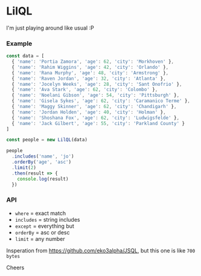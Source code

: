 # LilQL

I'm just playing around like usual :P

### Example
```js
const data = [
  { 'name': 'Portia Zamora', 'age': 62, 'city': 'Morkhoven' },
  { 'name': 'Rahim Wiggins', 'age': 42, 'city': 'Orlando' },
  { 'name': 'Rana Murphy', 'age': 48, 'city': 'Armstrong' },
  { 'name': 'Raven Jordan', 'age': 32, 'city': 'Atlanta' },
  { 'name': 'Jocelyn Weeks', 'age': 28, 'city': 'Sant Onofrio' },
  { 'name': 'Ava Stark', 'age': 62, 'city': 'Colombo' },
  { 'name': 'Noelani Gibson', 'age': 54, 'city': 'Pittsburgh' },
  { 'name': 'Gisela Sykes', 'age': 62, 'city': 'Caramanico Terme' },
  { 'name': 'Maggy Skinner', 'age': 62, 'city': 'Chandigarh' },
  { 'name': 'Jordan Holden', 'age': 40, 'city': 'Holman' },
  { 'name': 'Shoshana Fox', 'age': 62, 'city': 'Ludwigsfelde' },
  { 'name': 'Jack Gilbert', 'age': 55, 'city': 'Parkland County' }
]

const people = new LilQL(data)

people
  .includes('name', 'jo')
  .orderBy('age', 'asc')
  .limit(2)
  .then(result => {
    console.log(result)
  })
```

### API
- `where` = exact match
- `includes` = string includes
- `except` = everything but
- `orderBy` = asc or desc
- `limit` = any number

Insperation from https://github.com/eko3alpha/JSQL, but this one is like `700 bytes`

Cheers
